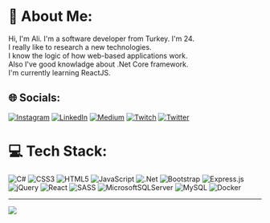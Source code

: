 # 💫 About Me:
Hi, I'm Ali. I'm a software developer from Turkey. I'm 24.<br>I really like to research a new technologies.<br>I know the logic of how web-based applications work.<br>Also I've good knowladge about .Net Core framework.<br>I'm currently learning ReactJS.<br>


## 🌐 Socials:
[![Instagram](https://img.shields.io/badge/Instagram-%23E4405F.svg?logo=Instagram&logoColor=white)](https://instagram.com/alifortacix) [![LinkedIn](https://img.shields.io/badge/LinkedIn-%230077B5.svg?logo=linkedin&logoColor=white)](https://linkedin.com/in/alifortacix) [![Medium](https://img.shields.io/badge/Medium-12100E?logo=medium&logoColor=white)](https://medium.com/@alifortacix) [![Twitch](https://img.shields.io/badge/Twitch-%239146FF.svg?logo=Twitch&logoColor=white)](https://twitch.tv/alifortacix) [![Twitter](https://img.shields.io/badge/Twitter-%231DA1F2.svg?logo=Twitter&logoColor=white)](https://twitter.com/alifortacix) 

# 💻 Tech Stack:
![C#](https://img.shields.io/badge/c%23-%23239120.svg?style=for-the-badge&logo=c-sharp&logoColor=white) ![CSS3](https://img.shields.io/badge/css3-%231572B6.svg?style=for-the-badge&logo=css3&logoColor=white) ![HTML5](https://img.shields.io/badge/html5-%23E34F26.svg?style=for-the-badge&logo=html5&logoColor=white) ![JavaScript](https://img.shields.io/badge/javascript-%23323330.svg?style=for-the-badge&logo=javascript&logoColor=%23F7DF1E) ![.Net](https://img.shields.io/badge/.NET-5C2D91?style=for-the-badge&logo=.net&logoColor=white) ![Bootstrap](https://img.shields.io/badge/bootstrap-%23563D7C.svg?style=for-the-badge&logo=bootstrap&logoColor=white) ![Express.js](https://img.shields.io/badge/express.js-%23404d59.svg?style=for-the-badge&logo=express&logoColor=%2361DAFB) ![jQuery](https://img.shields.io/badge/jquery-%230769AD.svg?style=for-the-badge&logo=jquery&logoColor=white) ![React](https://img.shields.io/badge/react-%2320232a.svg?style=for-the-badge&logo=react&logoColor=%2361DAFB) ![SASS](https://img.shields.io/badge/SASS-hotpink.svg?style=for-the-badge&logo=SASS&logoColor=white) ![MicrosoftSQLServer](https://img.shields.io/badge/Microsoft%20SQL%20Sever-CC2927?style=for-the-badge&logo=microsoft%20sql%20server&logoColor=white) ![MySQL](https://img.shields.io/badge/mysql-%2300f.svg?style=for-the-badge&logo=mysql&logoColor=white) ![Docker](https://img.shields.io/badge/docker-%230db7ed.svg?style=for-the-badge&logo=docker&logoColor=white)

---
[![](https://visitcount.itsvg.in/api?id=alifortacix&icon=0&color=6)](https://visitcount.itsvg.in)
